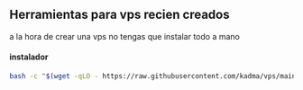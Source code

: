 ## Herramientas para vps recien creados

a la hora de crear una vps no tengas que instalar todo a mano

#### instalador
```sh
bash -c "$(wget -qLO - https://raw.githubusercontent.com/kadma/vps/main/instalador.sh)"
```
